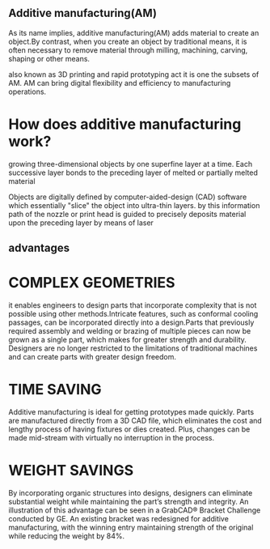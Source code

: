 ## Additive manufacturing(AM)

As its name implies, additive manufacturing(AM) adds material to create an object.By contrast, when you create an object by traditional means, it is often necessary to remove material through milling, machining, carving, shaping or other means.

also known as 3D printing and rapid prototyping act it is one the subsets of AM.
AM can bring digital flexibility and efficiency to manufacturing operations.

# How does additive manufacturing work?

growing three-dimensional objects by one superfine layer at a time. Each successive layer bonds to the preceding layer of melted or partially melted material

Objects are digitally defined by computer-aided-design (CAD) software which essentially "slice" the object into ultra-thin layers.
by this information path of the nozzle or print head is guided to precisely deposits material upon the preceding layer by means of laser 

## advantages

# COMPLEX GEOMETRIES

it enables engineers to design parts that incorporate complexity that is not possible using other methods.Intricate features, such as conformal cooling passages, can be incorporated directly into a design.Parts that previously required assembly and welding or brazing of multiple pieces can now be grown as a single part, which makes for greater strength and durability. Designers are no longer restricted to the limitations of traditional machines and can create parts with greater design freedom.

# TIME  SAVING
Additive manufacturing is ideal for getting prototypes made quickly. Parts are manufactured directly from a 3D CAD file, which eliminates the cost and lengthy process of having fixtures or dies created. Plus, changes can be made mid-stream with virtually no interruption in the process.

# WEIGHT SAVINGS
By incorporating organic structures into designs, designers can eliminate substantial weight while maintaining the part’s strength and integrity. An illustration of this advantage can be seen in a GrabCAD® Bracket Challenge conducted by GE. An existing bracket was redesigned for additive manufacturing, with the winning entry maintaining strength of the original while reducing the weight by 84%.

